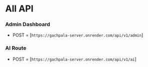 # All API

### Admin Dashboard

- POST = [`https://gachpala-server.onrender.com/api/v1/admin`]

### AI Route

- POST = [`https://gachpala-server.onrender.com/api/v1/ai`]
